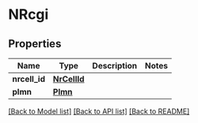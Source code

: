 # NRcgi

## Properties
Name | Type | Description | Notes
------------ | ------------- | ------------- | -------------
**nrcell_id** | [**NrCellId**](NrCellId.md) |  | 
**plmn** | [**Plmn**](Plmn.md) |  | 

[[Back to Model list]](../README.md#documentation-for-models) [[Back to API list]](../README.md#documentation-for-api-endpoints) [[Back to README]](../README.md)

